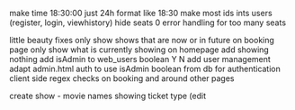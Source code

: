 make time 18:30:00 just 24h format like 18:30
make most ids ints
users (register, login, viewhistory)
hide seats 0
error handling for too many seats

little beauty fixes
only show shows that are now or in future on booking page
only show what is currently showing on homepage add showing nothing
add isAdmin to web_users boolean Y N
add user management
adapt admin.html auth to use isAdmin boolean from db for authentication
client side regex checks on booking and around other pages


create show - movie names
showing ticket type (edit
